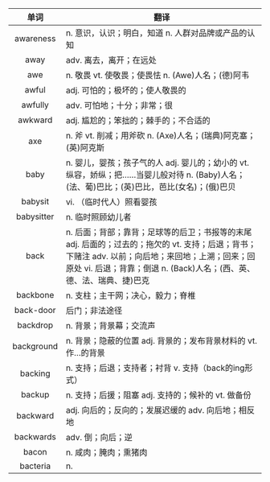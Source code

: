 |单词|翻译  |
|:--:|--| 
|	awareness  		|		n. 意识，认识；明白，知道 n. 人群对品牌或产品的认知	|		
|	away  		|		adv. 离去，离开；在远处	|		
|	awe  		|		n. 敬畏 vt. 使敬畏；使畏怯 n. (Awe)人名；(德)阿韦	|		
|	awful  		|		adj. 可怕的；极坏的；使人敬畏的	|		
|	awfully  		|		adv. 可怕地；十分；非常；很	|		
|	awkward  		|		adj. 尴尬的；笨拙的；棘手的；不合适的	|		
|	axe  		|		n. 斧 vt. 削减；用斧砍 n. (Axe)人名；(瑞典)阿克塞；(英)阿克斯	|		
|	baby  		|		n. 婴儿，婴孩；孩子气的人 adj. 婴儿的；幼小的 vt. 纵容，娇纵；把……当婴儿般对待 n. (Baby)人名；(法、葡)巴比；(英)巴比，芭比(女名)；(俄)巴贝	|		
|	babysit  		|		vi. （临时代人）照看婴孩	|		
|	babysitter  		|		n. 临时照顾幼儿者	|		
|	back  		|		n. 后面；背部；靠背；足球等的后卫；书报等的末尾 adj. 后面的；过去的；拖欠的 vt. 支持；后退；背书；下赌注 adv. 以前；向后地；来回地；上溯；回来；回原处 vi. 后退；背靠；倒退 n. (Back)人名；(西、英、德、法、瑞典、捷)巴克	|		
|	backbone  		|		n. 支柱；主干网；决心，毅力；脊椎	|		
|	back-door  		|		后门；非法途径	|		
|	backdrop  		|		n. 背景；背景幕；交流声	|		
|	background  		|		n. 背景；隐蔽的位置 adj. 背景的；发布背景材料的 vt. 作…的背景	|		
|	backing  		|		n. 支持；后退；支持者；衬背 v. 支持（back的ing形式）	|		
|	backup  		|		n. 支持；后援；阻塞 adj. 支持的；候补的 vt. 做备份	|		
|	backward  		|		adj. 向后的；反向的；发展迟缓的 adv. 向后地；相反地	|		
|	backwards  		|		adv. 倒；向后；逆	|		
|	bacon  		|		n. 咸肉；腌肉；熏猪肉	|		
|	bacteria  		|		n. 	|